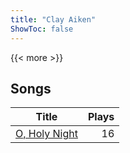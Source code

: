 ```yaml
---
title: "Clay Aiken"
ShowToc: false
---
```


{{< more >}}

## Songs
Title | Plays 
----- | -----: 
[O, Holy Night](/songs/o-holy-night) | 16

